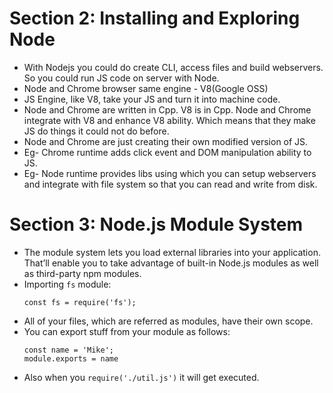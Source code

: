 # Section 2: Installing and Exploring Node
* With Nodejs you could do create CLI, access files and build webservers. So you could run JS code on server with Node.
* Node and Chrome browser same engine - V8(Google OSS)
* JS Engine, like V8, take your JS and turn it into machine code. 
* Node and Chrome are written in Cpp. V8 is in Cpp. Node and Chrome integrate with V8 and enhance V8 ability. Which means that they make JS do things it could not do before.
* Node and Chrome are just creating their own modified version of JS.
* Eg- Chrome runtime adds click event and DOM manipulation ability to JS.
* Eg- Node runtime provides libs using which you can setup webservers and integrate with file system so that you can read and write from disk.

# Section 3: Node.js Module System
* The module system lets you load external libraries into your application. That’ll enable you to take advantage of built-in Node.js modules as well as third-party npm modules.
* Importing `fs` module:
  ```nodejs
  const fs = require('fs');
  ```
* All of your files, which are referred as modules, have their own scope.
* You can export stuff from your module as follows:  
  ```nodejs
  const name = 'Mike';
  module.exports = name
  ```
* Also when you `require('./util.js')` it will get executed.

